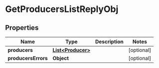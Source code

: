 

# GetProducersListReplyObj


## Properties

Name | Type | Description | Notes
------------ | ------------- | ------------- | -------------
**producers** | [**List&lt;Producer&gt;**](Producer.md) |  |  [optional]
**producersErrors** | **Object** |  |  [optional]



